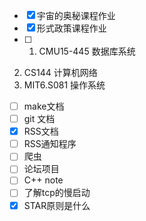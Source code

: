 - [x] 宇宙的奥秘课程作业
- [x] 形式政策课程作业
- [ ] 1. CMU15-445 数据库系统
2. CS144 计算机网络
3. MIT6.S081 操作系统
- [ ] make文档
- [ ] git 文档
- [x] RSS文档
- [ ] RSS通知程序
- [ ] 爬虫
- [ ] 论坛项目
- [ ] C++ note
- [ ] 了解tcp的慢启动
- [x] STAR原则是什么